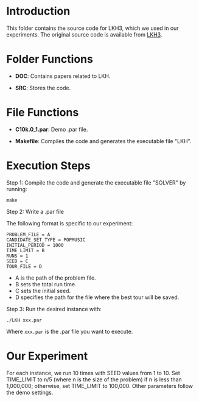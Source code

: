 # Introduction 

This folder contains the source code for LKH3, which we used in our experiments. The original source code is available from [LKH3](http://akira.ruc.dk/~keld/research/LKH-3).

# Folder Functions

- **DOC**: Contains papers related to LKH.

- **SRC**: Stores the code.

# File Functions

- **C10k.0_1.par**: Demo .par file.

- **Makefile**: Compiles the code and generates the executable file "LKH".

# Execution Steps

Step 1: Compile the code and generate the executable file "SOLVER" by running:

```make```

Step 2: Write a .par file 

The following format is specific to our experiment:

```
PROBLEM_FILE = A
CANDIDATE_SET_TYPE = POPMUSIC
INITIAL_PERIOD = 1000
TIME_LIMIT = B
RUNS = 1
SEED = C
TOUR_FILE = D
```

- A is the path of the problem file.
- B sets the total run time.
- C sets the initial seed.
- D specifies the path for the file where the best tour will be saved.

Step 3: Run the desired instance with:

```./LKH xxx.par```

Where `xxx.par` is the .par file you want to execute.

# Our Experiment

For each instance, we run 10 times with SEED values from 1 to 10. Set TIME_LIMIT to n/5 (where n is the size of the problem) if n is less than 1,000,000; otherwise, set TIME_LIMIT to 100,000. Other parameters follow the demo settings.

